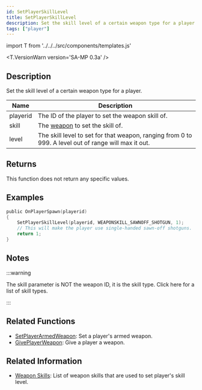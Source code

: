 ```yaml
---
id: SetPlayerSkillLevel
title: SetPlayerSkillLevel
description: Set the skill level of a certain weapon type for a player.
tags: ["player"]
---
```


import T from '../../../src/components/templates.js'

<T.VersionWarn version='SA-MP 0.3a' />

## Description

Set the skill level of a certain weapon type for a player.

| Name     | Description                                                                                          |
| -------- | ---------------------------------------------------------------------------------------------------- |
| playerid | The ID of the player to set the weapon skill of.                                                     |
| skill    | The [weapon](../resources/weaponskills.md) to set the skill of.                                      |
| level    | The skill level to set for that weapon, ranging from 0 to 999. A level out of range will max it out. |

## Returns

This function does not return any specific values.

## Examples

```c
public OnPlayerSpawn(playerid)
{
    SetPlayerSkillLevel(playerid, WEAPONSKILL_SAWNOFF_SHOTGUN, 1);
    // This will make the player use single-handed sawn-off shotguns.
    return 1;
}
```

## Notes

:::warning

The skill parameter is NOT the weapon ID, it is the skill type. Click here for a list of skill types.

:::

## Related Functions

- [SetPlayerArmedWeapon](SetPlayerArmedWeapon.md): Set a player's armed weapon.
- [GivePlayerWeapon](GivePlayerWeapon.md): Give a player a weapon.

## Related Information

- [Weapon Skills](../resources/weaponskills#skill-levels): List of weapon skills that are used to set player's skill level.
